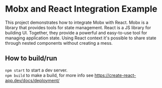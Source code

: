 # Mobx and React Integration Example

This project demonstrates how to integrate Mobx with React. Mobx is a library that provides tools for state management. React is a JS library for building UI. Together, they provide a powerful and easy-to-use tool for managing application state. Using React context it's possible to share state through nested components without creating a mess.

## How to build/run
`npm start` to start a dev server.
<br/>
`npm build` to make a build, for more info see https://create-react-app.dev/docs/deployment/